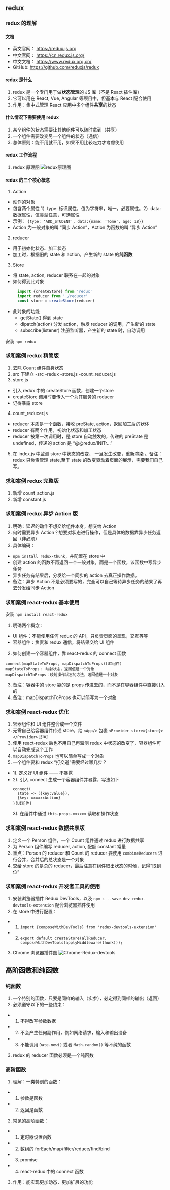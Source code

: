 #


## redux

### redux 的理解
#### 文档
- 英文官网： https://redux.js.org
- 中文官网： https://cn.redux.js.org/
- 中文文档： https://www.redux.org.cn/
- GitHub: https://github.com/reduxjs/redux

#### redux 是什么
1. redux 是一个专门用于做**状态管理**的 JS 库（不是 React 插件库）
2. 它可以用在 React, Vue, Angular 等项目中，但基本与 React 配合使用
3. 作用：集中式管理 React 应用中多个组件**共享**的状态

#### 什么情况下需要使用 redux
1. 某个组件的状态需要让其他组件可以随时拿到（共享）
2. 一个组件需要改变另一个组件的状态（通信）
3. 总体原则：能不用就不用，如果不用比较吃力才考虑使用

#### redux 工作流程
1. redux 原理图
![redux原理图](redux.png)

#### redux 的三个核心概念
1. Action
  - 动作的对象
  - 包含两个属性 1）type: 标识属性，值为字符串，唯一，必要属性。2）data: 数据属性，值类型任意，可选属性
  - 示例： `{type: 'ADD_STUDENT', data:{name: 'Tome', age: 18}}`
  - Action 为一般对象的叫 “同步 Action”，Action 为函数的叫 “异步 Action”
2. reducer
  - 用于初始化状态、加工状态
  - 加工时，根据旧的 state 和 action，产生新的 state 的**纯函数**
3. Store
  - 将 state, action, reducer 联系在一起的对象
  - 如何得到此对象
    ```javascript
      import {createStore} from 'redux'
      import reducer from './reducer'
      const store = createStore(reducer)
    ```
  - 此对象的功能
    - getState() 得到 state
    - dipatch(action) 分发 action，触发 reducer 的调用，产生新的 state
    - subscribe(listener) 注册监听器，产生新的 state 时，自动调用

安装 `npm redux`

### 求和案例 redux 精简版
1. 去除 Count 组件自身状态
2. src 下建立
    -src
      -redux
        -store.js
        -count_reducer.js
3. store.js
  - 引入 redux 中的 createStore 函数，创建一个store
  - createStore 调用时要传入一个为其服务的 reducer
  - 记得暴露 store
4. count_reducer.js
  - reducer 本质是一个函数，接收 preState, action，返回加工后的状体
  - reducer 有两个作用，初始化状态和加工状态
  - reducer 被第一次调用时，是 store 自动触发的，传递的 preState 是 undefined，传递的 action 是 “@@redux/INITr...”
5. 在 index.js 中监测 store 中状态的改变， 一旦发生改变，重新渲染 <App/>。备注： redux 只负责管理 state,至于 state 的改变驱动着页面的展示，需要我们自己写。

### 求和案例 redux 完整版
1. 新增 count_action.js
2. 新增 constant.js 

### 求和案例 redux 异步 Action 版
1. 明确：延迟的动作不想交给组件本身，想交给 Action
2. 何时需要异步 Action？想要对状态进行操作，但是具体的数据靠异步任务返回（非必须）
3. 具体编码：
  - `npm install redux-thunk`，并配置在 store 中
  - 创建 action 的函数不再返回一个一般对象，而是一个函数，该函数中写异步任务
  - 异步任务有结果后，分发给一个同步的 action 去真正操作数据。
  - 备注：异步 Action 不是必须要写的，完全可以自己等待异步任务的结果了再去分发给同步 Action

### 求和案例 react-redux 基本使用
安装 `npm install react-redux`
1. 明确两个概念：
  - UI 组件：不能使用任何 redux 的 API，只负责页面的呈现，交互等等
  - 容器组件：负责和 redux 通信，将结果交给 UI 组件
2. 如何创建一个容器组件，靠 react-redux 的 connect 函数
  ```
  connect(mapStateToProps, mapDispatchToProps)(UI组件)
  mapStateToProps： 映射状态，返回值是一个对象
  mapDispatchToProps：映射操作状态的方法，返回值是一个对象
  ```
3. 备注：容器中的 store 靠的是 props 传进去的，而不是在容器组件中直接引入的
4. 备注：mapDispatchToProps 也可以简写为一个对象

### 求和案例 react-redux 优化
1. 容器组件和 UI 组件整合成一个文件
2. 无需自己给容器组件传递 store，给 `<App/>` 包裹 `<Provider store={store}> </Provider>` 即可
3. 使用 react-redux 后也不用自己再监测 redux 中状态的改变了，容器组件可以自动完成这个工作
4. `mapDispatchToProps` 也可以简单写成一个对象
5. 一个组件要和 redux “打交道”需要经过哪几步？
  - 1). 定义好 UI 组件 —— 不暴露
  - 2). 引入 connect 生成一个容器组件并暴露，写法如下
    ```
    connect(
      state => ({key:value}),
      {key: xxxxxxAction}
    )(UI组件)
    ```
    3). 在组件中通过 `this.props.xxxxxx` 读取和操作状态

### 求和案例 react-redux 数据共享版
1. 定义一个 Person 组件，一个 Count 组件通过 redux 进行数据共享
2. 为 Person 组件编写 reducer, action, 配额 constant 常量
3. 重点：Person 的 reducer 和 Count 的 reducer 要使用 `combineReducers` 进行合并，合并后的总状态是一个对象
4. 交给 store 的是总的 reducer，最后注意在组件取出状态的时候，记得“取到位”

### 求和案例 react-redux 开发者工具的使用
1. 安装浏览器插件 Redux DevTools，以及 `npm i --save-dev redux-devtools-extension` 配合浏览器插件使用
2. 在 store 中进行配置：
  - 1) `import {composeWithDevTools} from 'redux-devtools-extension'`
  - 2) `export default createStore(allReducer, composeWithDevTools(applyMiddleware(thunk)));`
3. Chrome 浏览器插件图
  ![Chrome-Redux-devtools](redux-devtools.png)

## 高阶函数和纯函数

### 纯函数
1. 一个特别的函数，只要是同样的输入（实参），必定得到同样的输出（返回）
2. 必须遵守以下的一些约束：
  - 1) 不得改写参数数据
  - 2) 不会产生任何副作用，例如网络请求，输入和输出设备
  - 3) 不能调用 `Date.now()` 或者 `Math.random()` 等不纯的函数
3. redux 的 reducer 函数必须是一个纯函数

### 高阶函数
1. 理解：一类特别的函数：
  - 1) 参数是函数
  - 2) 返回是函数
2. 常见的高阶函数：
  - 1) 定时器设置函数
  - 2) 数组的 forEach/map/filter/reduce/find/bind
  - 3) promise
  - 4) react-redux 中的 connect 函数
3. 作用：能实现更加动态，更加扩展的功能





